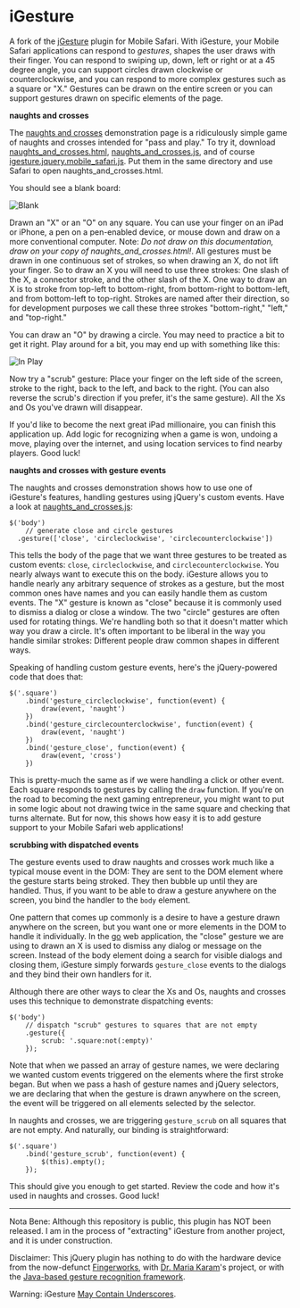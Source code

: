 iGesture
===

A fork of the [jGesture](http://web.siruna.com/nico/jgesture/documentation.html "jGesture Plugin for JQuery") plugin for Mobile Safari. With iGesture, your Mobile Safari applications can respond to *gestures*, shapes the user draws with their finger. You can respond to swiping up, down, left or right or at a 45 degree angle, you can support circles drawn clockwise or counterclockwise, and you can respond to more complex gestures such as a square or "X." Gestures can be drawn on the entire screen or you can support gestures drawn on specific elements of the page.

**naughts and crosses**

The [naughts and crosses](naughts_and_crosses.html) demonstration page is a ridiculously simple game of naughts and crosses intended for "pass and play." To try it, download [naughts\_and\_crosses.html](naughts\_and\_crosses.html), [naughts\_and\_crosses.js](naughts\_and\_crosses.js), and of course [igesture.jquery.mobile\_safari.js](igesture.jquery.mobile\_safari.js). Put them in the same directory and use Safari to open naughts\_and\_crosses.html.

You should see a blank board:

![Blank][blank]

Drawn an "X" or an "O" on any square. You can use your finger on an iPad or iPhone, a pen on a pen-enabled device, or mouse down and draw on a more conventional computer. Note: *Do not draw on this documentation, draw on your copy of naughts\_and\_crosses.html!*. All gestures must be drawn in one continuous set of strokes, so when drawing an X, do not lift your finger. So to draw an X you will need to use three strokes: One slash of the X, a connector stroke, and the other slash of the X. One way to draw an X is to stroke from top-left to bottom-right, from bottom-right to bottom-left, and from bottom-left to top-right. Strokes are named after their direction, so for development purposes we call these three strokes "bottom-right," "left," and "top-right."

You can draw an "O" by drawing a circle. You may need to practice a bit to get it right. Play around for a bit, you may end up with something like this:

![In Play][in_play]

Now try a "scrub" gesture: Place your finger on the left side of the screen, stroke to the right, back to the left, and back to the right. (You can also reverse the scrub's direction if you prefer, it's the same gesture). All the Xs and Os you've drawn will disappear. 

If you'd like to become the next great iPad millionaire, you can finish this application up. Add logic for recognizing when a game is won, undoing a move, playing over the internet, and using location services to find nearby players. Good luck!

**naughts and crosses with gesture events**

The naughts and crosses demonstration shows how to use one of iGesture's features, handling gestures using jQuery's custom events. Have a look at [naughts\_and\_crosses.js](naughts\_and\_crosses.js):

    $('body')
  		// generate close and circle gestures
      .gesture(['close', 'circleclockwise', 'circlecounterclockwise'])
    
This tells the body of the page that we want three gestures to be treated as custom events: `close`, `circleclockwise`, and `circlecounterclockwise`. You nearly always want to execute this on the body. iGesture allows you to handle nearly any arbitrary sequence of strokes as a gesture, but the most common ones have names and you can easily handle them as custom events. The "X" gesture is known as "close" because it is commonly used to dismiss a dialog or close a window. The two "circle" gestures are often used for rotating things. We're handling both so that it doesn't matter which way you draw a circle. It's often important to be liberal in the way you handle similar strokes: Different people draw common shapes in different ways.

Speaking of handling custom gesture events, here's the jQuery-powered code that does that:

    $('.square')
    	.bind('gesture_circleclockwise', function(event) {
    		draw(event, 'naught')
    	})
    	.bind('gesture_circlecounterclockwise', function(event) {
    		draw(event, 'naught')
    	})
    	.bind('gesture_close', function(event) {
    		draw(event, 'cross')
    	})
    	
This is pretty-much the same as if we were handling a click or other event. Each square responds to gestures by calling the `draw` function. If you're on the road to becoming the next gaming entrepreneur, you might want to put in some logic about not drawing twice in the same square and checking that turns alternate. But for now, this shows how easy it is to add gesture support to your Mobile Safari web applications!

**scrubbing with dispatched events**

The gesture events used to draw naughts and crosses work much like a typical mouse event in the DOM: They are sent to the DOM element where the gesture starts being stroked. They then bubble up until they are handled. Thus, if you want to be able to draw a gesture anywhere on the screen, you bind the handler to the `body` element.

One pattern that comes up commonly is a desire to have a gesture drawn anywhere on the screen, but you want one or more elements in the DOM to handle it individually. In the [go][go] web application, the "close" gesture we are using to drawn an X is used to dismiss any dialog or message on the screen. Instead of the body element doing a search for visible dialogs and closing them, iGesture simply forwards `gesture_close` events to the dialogs and they bind their own handlers for it.

Although there are other ways to clear the Xs and Os, naughts and crosses uses this technique to demonstrate dispatching events:

    $('body')
  		// dispatch "scrub" gestures to squares that are not empty
  		.gesture({
  			scrub: '.square:not(:empty)'
  		});

Note that when we passed an array of gesture names, we were declaring we wanted custom events triggered on the elements where the first stroke began. But when we pass a hash of gesture names and jQuery selectors, we are declaring that when the gesture is drawn anywhere on the screen, the event will be triggered on all elements selected by the selector.

In naughts and crosses, we are triggering `gesture_scrub` on all squares that are not empty. And naturally, our binding is straightforward:

	$('.square')
		.bind('gesture_scrub', function(event) {
			$(this).empty();
		});
		
This should give you enough to get started. Review the code and how it's used in naughts and crosses. Good luck!

---

Nota Bene: Although this repository is public, this plugin has NOT been released. I am in the process of "extracting" iGesture from another project, and it is under construction.

Disclaimer: This jQuery plugin has nothing to do with the hardware device from the now-defunct [Fingerworks][fw], with [Dr. Maria Karam][mk]'s project, or with the [Java-based gesture recognition framework][java].

Warning: iGesture [May Contain Underscores][mcu].

[blank]: /raganwald/iGesture/raw/master/about/blank.png  "Blank"
[in_play]: /raganwald/iGesture/raw/master/about/in_play.png  "In Play"

[mcu]: http://ozmm.org/posts/javascript_style.html "JavaScript Style"
[go]: http://github.com/raganwald/go "Go"
[fw]: http://www.fingerworks.com/index.html
[mk]: http://users.ecs.soton.ac.uk/amrk03r/
[java]: http://sourceforge.net/projects/igesture/